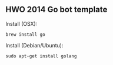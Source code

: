 ## HWO 2014 Go bot template

Install (OSX):

    brew install go

Install (Debian/Ubuntu):

    sudo apt-get install golang

